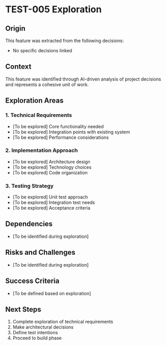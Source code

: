 # TEST-005 Exploration

## Origin
This feature was extracted from the following decisions:
- No specific decisions linked

## Context
This feature was identified through AI-driven analysis of project decisions and represents a cohesive unit of work.

## Exploration Areas

### 1. Technical Requirements
- [To be explored] Core functionality needed
- [To be explored] Integration points with existing system
- [To be explored] Performance considerations

### 2. Implementation Approach
- [To be explored] Architecture design
- [To be explored] Technology choices
- [To be explored] Code organization

### 3. Testing Strategy
- [To be explored] Unit test approach
- [To be explored] Integration test needs
- [To be explored] Acceptance criteria

## Dependencies
- [To be identified during exploration]

## Risks and Challenges
- [To be identified during exploration]

## Success Criteria
- [To be defined based on exploration]

## Next Steps
1. Complete exploration of technical requirements
2. Make architectural decisions
3. Define test intentions
4. Proceed to build phase
